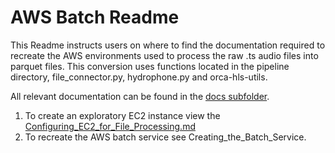 # AWS Batch Readme

This Readme instructs users on where to find the documentation required to recreate the AWS environments used to process 
the raw .ts audio files into parquet files. This conversion uses functions located in the pipeline directory, 
file_connector.py, hydrophone.py and orca-hls-utils.

All relevant documentation can be found in the [docs subfolder](docs).



1. To create an exploratory EC2 instance view the [Configuring_EC2_for_File_Processing.md](docs/Configuring_EC2_for_File_Processing.md)
2. To recreate the AWS batch service see Creating_the_Batch_Service.

